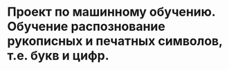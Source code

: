 # Проект по машинному обучению. Обучение распознование рукописных и печатных символов, т.е. букв и цифр.